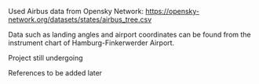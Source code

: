 Used Airbus data from Opensky Network: https://opensky-network.org/datasets/states/airbus_tree.csv

Data such as landing angles and airport coordinates can be found from the instrument chart of Hamburg-Finkerwerder Airport.

Project still undergoing

References to be added later
